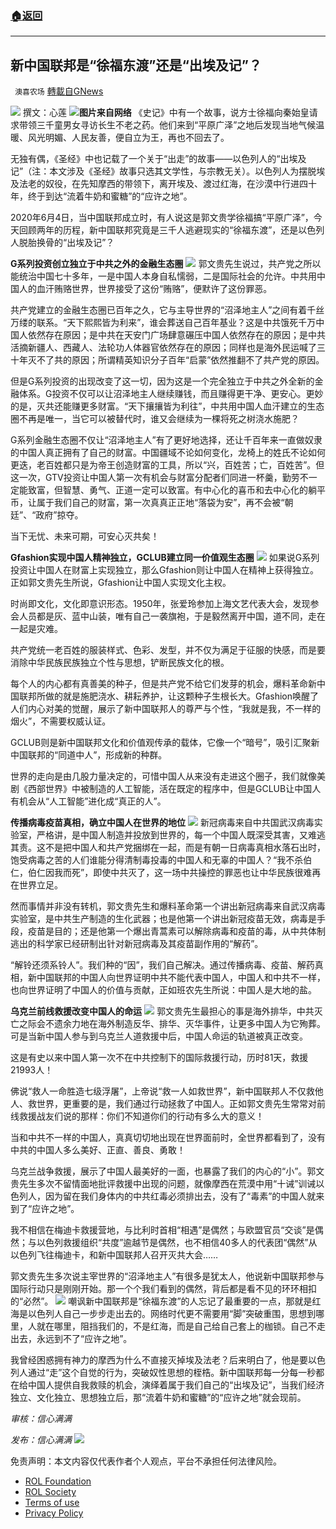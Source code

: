 ###  [:house:返回](README.md)
---


## 新中国联邦是“徐福东渡”还是“出埃及记”？
` 澳喜农场` [轉載自GNews](https://gnews.org/zh-hans/2656613/)

![](https://assets.gnews.org/wp-content/uploads/2022/06/image-2608_1654263903.png) 
撰文：心莲
 ![](https://assets.gnews.org/wp-content/uploads/2022/06/Picture2_1654263933.jpg)**图片来自网络** 
《史记》中有一个故事，说方士徐福向秦始皇请求带领三千童男女寻访长生不老之药。他们来到“平原广泽”之地后发现当地气候温暖、风光明媚、人民友善，便自立为王，再也不回去了。
 
无独有偶，《圣经》中也记载了一个关于“出走”的故事——以色列人的“出埃及记”（注：本文涉及《圣经》故事只选其文学性，与宗教无关）。以色列人为摆脱埃及法老的奴役，在先知摩西的带领下，离开埃及、渡过红海，在沙漠中行进四十年，终于到达“流着牛奶和蜜糖”的“应许之地”。
 
2020年6月4日，当中国联邦成立时，有人说这是郭文贵学徐福搞“平原广泽”，今天回顾两年的历程，新中国联邦究竟是三千人逃避现实的“徐福东渡”，还是以色列人脱胎换骨的“出埃及记”？
 
**G系列投资创立独立于中共之外的金融生态圈**
 ![](https://assets.gnews.org/wp-content/uploads/2022/06/Picture3_1654264088.jpg) 
郭文贵先生说过，共产党之所以能统治中国七十多年，一是中国人本身自私懦弱，二是国际社会的允许。中共用中国人的血汗贿赂世界，世界接受了这份“贿赂”，便默许了这份罪恶。
 
共产党建立的金融生态圈已百年之久，它与主导世界的“沼泽地主人”之间有着千丝万缕的联系。“天下熙熙皆为利来”，谁会葬送自己百年基业？这是中共饿死千万中国人依然存在原因；是中共在天安门广场肆意碾压中国人依然存在的原因；是中共活摘新疆人、西藏人、法轮功人体器官依然存在的原因；同样也是海外民运喊了三十年灭不了共的原因；所谓精英知识分子百年“启蒙”依然推翻不了共产党的原因。
 
但是G系列投资的出现改变了这一切，因为这是一个完全独立于中共之外全新的金融体系。G投资不仅可以让沼泽地主人继续赚钱，而且赚得更干净、更安心。更妙的是，灭共还能赚更多财富。“天下攘攘皆为利往”，中共用中国人血汗建立的生态圈不再是唯一，当它可以被替代时，谁又会继续为一棵将死之树浇水施肥？
 
G系列金融生态圈不仅让“沼泽地主人”有了更好地选择，还让千百年来一直做奴隶的中国人真正拥有了自己的财富。中国疆域不论如何变化，龙椅上的姓氏不论如何更迭，老百姓都只是为帝王创造财富的工具，所以“兴，百姓苦；亡，百姓苦”。但这一次，GTV投资让中国人第一次有机会与财富分配者们同进一杯羹，勤劳不一定能致富，但智慧、勇气、正道一定可以致富。有中心化的喜币和去中心化的躺平币，让属于我们自己的财富，第一次真真正正地“落袋为安”，再不会被“朝廷”、“政府”掠夺。
 
当下无忧、未来可期，可安心灭共矣！
 
**Gfashion实现中国人精神独立，GCLUB建立同一价值观生态圈**
 ![](https://assets.gnews.org/wp-content/uploads/2022/06/Picture4_1654264908.png) 
如果说G系列投资让中国人在财富上实现独立，那么Gfashion则让中国人在精神上获得独立。正如郭文贵先生所说，Gfashion让中国人实现文化主权。
 
时尚即文化，文化即意识形态。1950年，张爱玲参加上海文艺代表大会，发现参会人员都是灰、蓝中山装，唯有自己一袭旗袍，于是毅然离开中国，道不同，走在一起是灾难。
 
共产党统一老百姓的服装样式、色彩、发型，并不仅为满足于征服的快感，而是要消除中华民族民族独立个性与思想，铲断民族文化的根。
 
每个人的内心都有真善美的种子，但是共产党不给它们发芽的机会，爆料革命新中国联邦所做的就是施肥浇水、耕耘养护，让这颗种子生根长大。Gfashion唤醒了人们内心对美的觉醒，展示了新中国联邦人的尊严与个性，“我就是我，不一样的烟火”，不需要权威认证。
 
GCLUB则是新中国联邦文化和价值观传承的载体，它像一个“暗号”，吸引汇聚新中国联邦的“同道中人”，形成新的种群。
 
世界的走向是由几股力量决定的，可惜中国人从来没有走进这个圈子，我们就像美剧《西部世界》中被制造的人工智能，活在既定的程序中，但是GCLUB让中国人有机会从“人工智能”进化成“真正的人”。
 
**传播病毒疫苗真相，确立中国人在世界的地位**
 ![](https://assets.gnews.org/wp-content/uploads/2022/06/Picture5_1654264966.jpg) 
新冠病毒来自中共国武汉病毒实验室，严格讲，是中国人制造并投放到世界的，每一个中国人既深受其害，又难逃其责。这不是把中国人和共产党捆绑在一起，而是有朝一日病毒真相水落石出时，饱受病毒之苦的人们谁能分得清制毒投毒的中国人和无辜的中国人？“我不杀伯仁，伯仁因我而死”，即使中共灭了，这一场中共操控的罪恶也让中华民族很难再在世界立足。
 
然而事情并非没有转机，郭文贵先生和爆料革命第一个讲出新冠病毒来自武汉病毒实验室，是中共生产制造的生化武器；也是他第一个讲出新冠疫苗无效，病毒是手段，疫苗是目的；还是他第一个爆出青蒿素可以解除病毒和疫苗的毒，从中共体制逃出的科学家已经研制出针对新冠病毒及其疫苗副作用的“解药”。
 
“解铃还须系铃人”。我们种的“因”，我们自己解决。通过传播病毒、疫苗、解药真相，新中国联邦的中国人向世界证明中共不能代表中国人，中国人和中共不一样，也向世界证明了中国人的价值与贡献，正如班农先生所说：中国人是大地的盐。
 
**乌克兰前线救援改变中国人的命运**
 ![](https://assets.gnews.org/wp-content/uploads/2022/06/Picture6_1654265009.jpg) 
郭文贵先生最担心的事是海外排华，中共灭亡之际会不遗余力地在海外制造反华、排华、灭华事件，让更多中国人为它殉葬。可是当新中国人参与到乌克兰人道救援中后，中国人命运的轨道被真正改变。
 
这是有史以来中国人第一次不在中共控制下的国际救援行动，历时81天，救援21993人！
 
佛说“救人一命胜造七级浮屠”，上帝说“救一人如救世界”，新中国联邦人不仅救他人、救世界，更重要的是，我们通过行动拯救了中国人。正如郭文贵先生常常对前线救援战友们说的那样：你们不知道你们的行动有多么大的意义！
 
当和中共不一样的中国人，真真切切地出现在世界面前时，全世界都看到了，没有中共的中国人多么美好、正直、善良、勇敢！
 
乌克兰战争救援，展示了中国人最美好的一面，也暴露了我们的内心的“小”。郭文贵先生多次不留情面地批评救援中出现的问题，就像摩西在荒漠中用“十诫”训诫以色列人，因为留在我们身体内的中共红毒必须排出去，没有了“毒素”的中国人就来到了“应许之地”。
 
我不相信在梅迪卡救援营地，与比利时首相“相遇”是偶然；与欧盟官员“交谈”是偶然；与以色列救援组织“共度”逾越节是偶然，也不相信40多人的代表团“偶然”从以色列飞往梅迪卡，和新中国联邦人召开灭共大会……
 
郭文贵先生多次说主宰世界的“沼泽地主人”有很多是犹太人，他说新中国联邦参与国际行动只是刚刚开始。那一个个我们看到的偶然，背后都是看不见的环环相扣的“必然”。
 ![](https://assets.gnews.org/wp-content/uploads/2022/06/Picture7_1654265055.jpg) 
嘲讽新中国联邦是“徐福东渡”的人忘记了最重要的一点，那就是红海是以色列人自己一步步走出去的。网络时代更不需要用“脚”突破重围，思想到哪里，人就在哪里，阻挡我们的，不是红海，而是自己给自己套上的枷锁。自己不走出去，永远到不了“应许之地”。
 
我曾经困惑拥有神力的摩西为什么不直接灭掉埃及法老？后来明白了，他是要以色列人通过“走”这个自觉的行为，突破奴性思想的桎梏。新中国联邦每一分每一秒都在给中国人提供自我救赎的机会，演绎着属于我们自己的“出埃及记”，当我们经济独立、文化独立、思想独立后，那“流着牛奶和蜜糖”的“应许之地”就会现前。
 
*审核：信心满满*
 
*发布：信心满满*
 ![](https://assets.gnews.org/wp-content/uploads/2022/06/HA_1654066134.jpg) 

免责声明：本文内容仅代表作者个人观点，平台不承担任何法律风险。
  
- [ROL Foundation](https://rolfoundation.org/)
- [ROL Society](https://rolsociety.org/)
- [Terms of use](https://gnews.org/terms-of-use-3/)
- [Privacy Policy](https://gnews.org/privacy-policy/)
